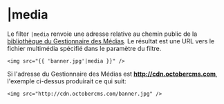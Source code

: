 # |media

Le filter `|media` renvoie une adresse relative au chemin public de la [bibliothèque du Gestionnaire des Médias](../cms/mediamanager). Le résultat est une URL vers le fichier multimédia spécifié dans le paramètre du filtre.

    <img src="{{ 'banner.jpg'|media }}" />

Si l'adresse du Gestionnaire des Médias est **http://cdn.octobercms.com**, l'exemple ci-dessus produirait ce qui suit:

    <img src="http://cdn.octobercms.com/banner.jpg" />
